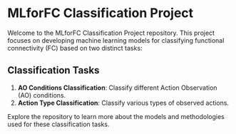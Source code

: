 # MLforFC Classification Project

Welcome to the MLforFC Classification Project repository. This project focuses on developing machine learning models for classifying functional connectivity (FC) based on two distinct tasks:

## Classification Tasks

1. **AO Conditions Classification**: Classify different Action Observation (AO) conditions.
2. **Action Type Classification**: Classify various types of observed actions.

Explore the repository to learn more about the models and methodologies used for these classification tasks.